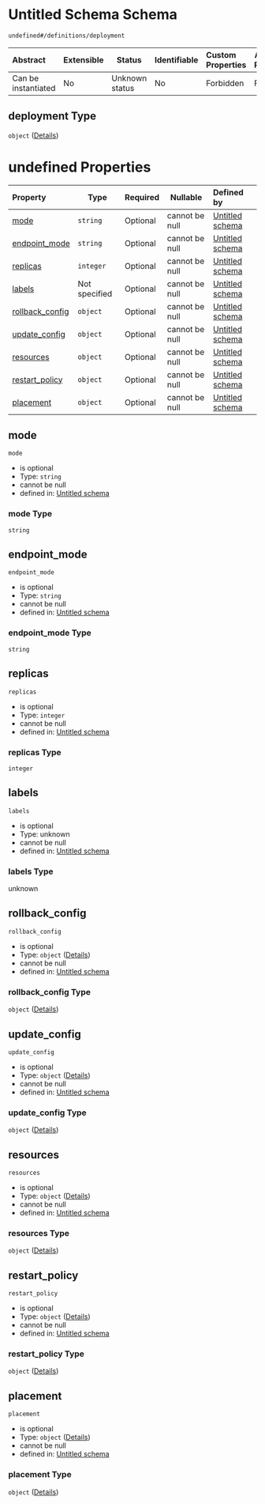 # Untitled Schema Schema

```txt
undefined#/definitions/deployment
```




| Abstract            | Extensible | Status         | Identifiable | Custom Properties | Additional Properties | Access Restrictions | Defined In                                                                  |
| :------------------ | ---------- | -------------- | ------------ | :---------------- | --------------------- | ------------------- | --------------------------------------------------------------------------- |
| Can be instantiated | No         | Unknown status | No           | Forbidden         | Forbidden             | none                | [config_schema_v3.9.json\*](config_schema_v3.9.json "open original schema") |

## deployment Type

`object` ([Details](config_schema_v3-definitions-deployment.md))

# undefined Properties

| Property                            | Type          | Required | Nullable       | Defined by                                                                                                                                              |
| :---------------------------------- | ------------- | -------- | -------------- | :------------------------------------------------------------------------------------------------------------------------------------------------------ |
| [mode](#mode)                       | `string`      | Optional | cannot be null | [Untitled schema](config_schema_v3-definitions-deployment-properties-mode.md "undefined#/definitions/deployment/properties/mode")                       |
| [endpoint_mode](#endpoint_mode)     | `string`      | Optional | cannot be null | [Untitled schema](config_schema_v3-definitions-deployment-properties-endpoint_mode.md "undefined#/definitions/deployment/properties/endpoint_mode")     |
| [replicas](#replicas)               | `integer`     | Optional | cannot be null | [Untitled schema](config_schema_v3-definitions-deployment-properties-replicas.md "undefined#/definitions/deployment/properties/replicas")               |
| [labels](#labels)                   | Not specified | Optional | cannot be null | [Untitled schema](config_schema_v3-definitions-deployment-properties-labels.md "undefined#/definitions/deployment/properties/labels")                   |
| [rollback_config](#rollback_config) | `object`      | Optional | cannot be null | [Untitled schema](config_schema_v3-definitions-deployment-properties-rollback_config.md "undefined#/definitions/deployment/properties/rollback_config") |
| [update_config](#update_config)     | `object`      | Optional | cannot be null | [Untitled schema](config_schema_v3-definitions-deployment-properties-update_config.md "undefined#/definitions/deployment/properties/update_config")     |
| [resources](#resources)             | `object`      | Optional | cannot be null | [Untitled schema](config_schema_v3-definitions-deployment-properties-resources.md "undefined#/definitions/deployment/properties/resources")             |
| [restart_policy](#restart_policy)   | `object`      | Optional | cannot be null | [Untitled schema](config_schema_v3-definitions-deployment-properties-restart_policy.md "undefined#/definitions/deployment/properties/restart_policy")   |
| [placement](#placement)             | `object`      | Optional | cannot be null | [Untitled schema](config_schema_v3-definitions-deployment-properties-placement.md "undefined#/definitions/deployment/properties/placement")             |

## mode




`mode`

-   is optional
-   Type: `string`
-   cannot be null
-   defined in: [Untitled schema](config_schema_v3-definitions-deployment-properties-mode.md "undefined#/definitions/deployment/properties/mode")

### mode Type

`string`

## endpoint_mode




`endpoint_mode`

-   is optional
-   Type: `string`
-   cannot be null
-   defined in: [Untitled schema](config_schema_v3-definitions-deployment-properties-endpoint_mode.md "undefined#/definitions/deployment/properties/endpoint_mode")

### endpoint_mode Type

`string`

## replicas




`replicas`

-   is optional
-   Type: `integer`
-   cannot be null
-   defined in: [Untitled schema](config_schema_v3-definitions-deployment-properties-replicas.md "undefined#/definitions/deployment/properties/replicas")

### replicas Type

`integer`

## labels




`labels`

-   is optional
-   Type: unknown
-   cannot be null
-   defined in: [Untitled schema](config_schema_v3-definitions-deployment-properties-labels.md "undefined#/definitions/deployment/properties/labels")

### labels Type

unknown

## rollback_config




`rollback_config`

-   is optional
-   Type: `object` ([Details](config_schema_v3-definitions-deployment-properties-rollback_config.md))
-   cannot be null
-   defined in: [Untitled schema](config_schema_v3-definitions-deployment-properties-rollback_config.md "undefined#/definitions/deployment/properties/rollback_config")

### rollback_config Type

`object` ([Details](config_schema_v3-definitions-deployment-properties-rollback_config.md))

## update_config




`update_config`

-   is optional
-   Type: `object` ([Details](config_schema_v3-definitions-deployment-properties-update_config.md))
-   cannot be null
-   defined in: [Untitled schema](config_schema_v3-definitions-deployment-properties-update_config.md "undefined#/definitions/deployment/properties/update_config")

### update_config Type

`object` ([Details](config_schema_v3-definitions-deployment-properties-update_config.md))

## resources




`resources`

-   is optional
-   Type: `object` ([Details](config_schema_v3-definitions-deployment-properties-resources.md))
-   cannot be null
-   defined in: [Untitled schema](config_schema_v3-definitions-deployment-properties-resources.md "undefined#/definitions/deployment/properties/resources")

### resources Type

`object` ([Details](config_schema_v3-definitions-deployment-properties-resources.md))

## restart_policy




`restart_policy`

-   is optional
-   Type: `object` ([Details](config_schema_v3-definitions-deployment-properties-restart_policy.md))
-   cannot be null
-   defined in: [Untitled schema](config_schema_v3-definitions-deployment-properties-restart_policy.md "undefined#/definitions/deployment/properties/restart_policy")

### restart_policy Type

`object` ([Details](config_schema_v3-definitions-deployment-properties-restart_policy.md))

## placement




`placement`

-   is optional
-   Type: `object` ([Details](config_schema_v3-definitions-deployment-properties-placement.md))
-   cannot be null
-   defined in: [Untitled schema](config_schema_v3-definitions-deployment-properties-placement.md "undefined#/definitions/deployment/properties/placement")

### placement Type

`object` ([Details](config_schema_v3-definitions-deployment-properties-placement.md))
